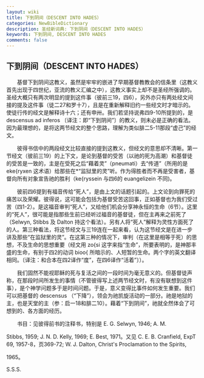 ```yaml
---
layout: wiki
title: 下到阴间（DESCENT INTO HADES）
categories: NewBibleDictionary
description: 圣经新词典: 下到阴间（DESCENT INTO HADES）
keywords: 下到阴间, DESCENT INTO HADES
comments: false
---
```


## 下到阴间（DESCENT INTO HADES）

　　基督下到阴间这教义，虽然是牢牢的嵌进了早期基督教教会的信条里（这教义首先出现于四世纪，亚流的教义汇编之中），这教义事实上却不是圣经所强调的。圣经大概只有两次明显的提到这件事（彼前三19，四6），另外亦只有两处经文间接的提及这件事（徒二27和罗十7），且是在重新解释旧约一些经文时才暗示的。使徒行传的经文是解释诗十六；还有申卅。我们若坚持说弗四9-10所提到的，是 descensus ad inferos 〔译注：即“下到阴间”〕的教义，则未必是正确的看法。因为最理想的，是将这两节经文的整个思路，理解为类似腓二5-11那段“虚己”的经文。

　　彼得书信中的两段经文比较直接的提到这教义，但经文的意思却不清晰。第一节经文（彼前三19）的上下文，是论到基督的受苦（以祂的死为高潮）和基督徒的受苦是一致的，主是在受死之后“藉着灵”（pneumati）去“传道”（所用的是 eke{ryxen 这术语）给那些在*“监狱里的灵”听。作为得胜者而不再是受害者，基督向所有对象宣告祂的胜利（ke{ryssein 与四6的 euangelizein 不同)。

　　彼前四6提到有福音传给“死人”，是由上文的话题引起的。上文论到向罪死的痛苦以及荣耀。彼得说，这可能会包括为基督受苦这回事，正如基督也为我们受过苦（四1-2）。是这福音审判“死人”，又给他们机会分享神永恒的生命（6节）。这里的“死人”，很可能是指那些生前已经听过福音的基督徒，但在主再来之前死了（Selwyn, Stibbs 及 Dalton 持这个看法）。另有人将“死人”解释为灵性方面死了的人。第三种看法，将这节经文与三19连在一起来看，认为这节经文是在进一步讲及那些“在监狱里的灵”。在这第三种的情况下，审判（在这里是相等于死）的思想，不及生命的思想重要（经文用 zo{si 这字来指“生命”，所要表明的，是神那丰盛的生命，有别于四2的动词 bioo{ 所暗示的、人短暂的生命。两个字的英文翻译相同。〔译注：和合本在四2译作“度”，在四6译作“活着”〕）。

　　我们固然不能视耶稣的死与复活之间的一段时间为毫无意义的。但基督徒声称，在那段时间所发生的事情（不管彼得写上述两节经文时，有没有联想到这件事），是个神学问题多于是时间问题。于是，意义变得比事件如何发生重要。我们可以把基督的 descensus （“下降”），领会为祂凯旋活动的一部分。祂是地狱的主，也是天堂的主（参：启一18和腓二10）。藉着“下到阴间”，祂就全然体会了可想到的、各方面的经历。

　　书目：见彼得前书的注释书，特别是 E. G. Selwyn, 1946; A. M.

Stibbs, 1959; J. N. D. Kelly, 1969; E. Best, 1971。又见 C. E. B. Cranfield, ExpT 69, 1957-8，页369-72; W. J. Dalton, Christ's Proclamation to the Spirits,

1965。

S.S.S.









